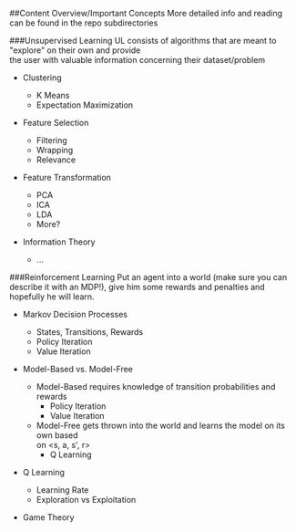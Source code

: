 ##Content Overview/Important Concepts
More detailed info and reading can be found in the repo subdirectories

###Unsupervised Learning
UL consists of algorithms that are meant to "explore" on their own and provide  
the user with valuable information concerning their dataset/problem  

* Clustering
  * K Means
  * Expectation Maximization

* Feature Selection
  * Filtering
  * Wrapping
  * Relevance

* Feature Transformation
  * PCA
  * ICA
  * LDA
  * More?

* Information Theory
  * ...

###Reinforcement Learning
Put an agent into a world (make sure you can describe it with an MDP!), give him
some rewards and penalties and hopefully he will learn.

* Markov Decision Processes
  * States, Transitions, Rewards
  * Policy Iteration
  * Value Iteration

* Model-Based vs. Model-Free
  * Model-Based requires knowledge of transition probabilities and rewards
    * Policy Iteration
    * Value Iteration
  * Model-Free gets thrown into the world and learns the model on its own based  
    on <s, a, s', r>
    * Q Learning

* Q Learning
  * Learning Rate
  * Exploration vs Exploitation

* Game Theory
